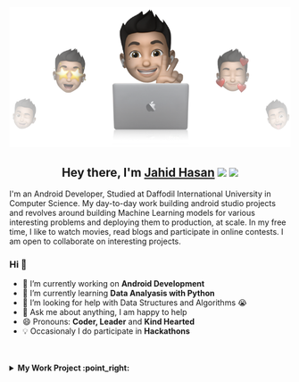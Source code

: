 <p align="center">
  <img src="https://github.com/JahidHasanCO/JahidHasanCo/blob/main/cover%20jahid%20hasan.png" />
</p>
<h2 align="center">Hey there, I'm <a href="https://www.facebook.com/hJahidHasan.jrC/">Jahid Hasan</a> <img src="https://media.giphy.com/media/hvRJCLFzcasrR4ia7z/giphy.gif" width="28"> <img src="https://emojis.slackmojis.com/emojis/images/1531849430/4246/blob-sunglasses.gif?1531849430" width="28"/></h2>


I'm an Android Developer, Studied at Daffodil International University in Computer Science. My day-to-day work building android studio projects and revolves around building Machine Learning models for various interesting problems and deploying them to production, at scale. In my free time, I like to watch movies, read blogs and participate in online contests. I am open to collaborate on interesting projects.

### Hi  👋  
- 🔭 I’m currently working on  **Android Development**
- 🌱 I’m currently learning **Data Analyasis with Python**
- 🤔 I’m looking for help with Data Structures and Algorithms 😭
- 💬 Ask me about anything, I am happy to help
- 😄 Pronouns: **Coder, Leader** and **Kind Hearted**
- :bulb: Occasionaly I do participate in **Hackathons**
<!-- - ⚡ Languages: **Python3 | SQL | HTML | CSS |** --> 

<br />
<br />

<!-- start work project section -->
<details>
<summary><b> My Work Project :point_right:</b></summary>
<table>
  <thead>
    <tr>
      <th>Project Name</th>
      <th>Tool/Library/Language</th>
      <th>Description</th>
    </tr>
  </thead>
  <tbody>
    <tr>
      <td><a href='https://github.com/JahidHasanCO/BuyNow-App/'>Buy Now App</a></td>
      <td>XML, Kotlin , Tensor Flow</td>
      <td>It is an Ecommerce App.</td>
    </tr>
  </tbody>
   <tbody>
    <tr>
      <td><a href='https://github.com/JahidHasanCO/TransloNum'>TransloNum Library</a></td>
      <td>Android Studio</td>
      <td>TransloNum is an Android Studio Library. This library Translate or Convert English Number Digits to Hindi, Arabic, Bangla Number Digits.</td>
    </tr>
  </tbody>
  <tbody>
    <tr>
      <td><a href='https://github.com/JahidHasanCO/Calculator-App/'>Calculator App</a></td>
      <td>XML, Kotlin </td>
      <td>It is a simple calculator App.</td>
    </tr>
  </tbody>
 
</table>
</details>
<!-- end work project section -->
